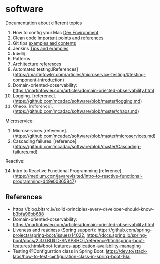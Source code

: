 # software
Documentation about different topics

1.  How to config your Mac  [Dev Environment](https://github.com/mcadac/software/blob/master/MacEnvironment.md)
2.  Clean code  [Important points and references](https://github.com/mcadac/software/blob/master/clean-code.md)
3.  Git tips [examples and contents](https://github.com/mcadac/software/blob/master/git.md)
4.  Jenkins [Tips and examples](https://github.com/mcadac/software/blob/master/jenkins.md)
5.  Intellij
6.  Patterns
7.  Architecture [references](https://github.com/mcadac/software/blob/master/architecture.md)
8.  Automated testing.[References] (https://martinfowler.com/articles/microservice-testing/#testing-component-introduction)
9.  Domain-oriented-observability: https://martinfowler.com/articles/domain-oriented-observability.html
10. Logging. [reference].(https://github.com/mcadac/software/blob/master/logging.md)
11. Chaos. [reference].(https://github.com/mcadac/software/blob/master/chaos.md)

Microservice:

1. Microservices.[reference].(https://github.com/mcadac/software/blob/master/microservices.md)
2. Cascading failures. [reference].(https://github.com/mcadac/software/blob/master/Cascading-failures.md)

Reactive:

14. Intro to Reactive Functional Programming [reference].(https://medium.com/javarevisited/intro-to-reactive-functional-programming-d49e00365847)

## References
- https://blog.bitsrc.io/solid-principles-every-developer-should-know-b3bfa96bb688
- Domain-oriented-observability: https://martinfowler.com/articles/domain-oriented-observability.html
- Liveness and readness (Spring support): https://github.com/spring-projects/spring-boot/issues/14022, https://docs.spring.io/spring-boot/docs/2.3.0.BUILD-SNAPSHOT/reference/html/spring-boot-features.html#boot-features-application-availability-managing
- Testing @Configuration class in Spring Boot: https://dev.to/stack-labs/how-to-test-configuration-class-in-spring-boot-16ai
